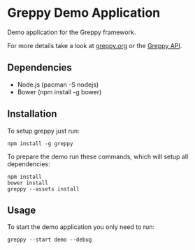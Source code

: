 # Greppy Demo Application

Demo application for the Greppy framework.

For more details take a look at [greppy.org](http://greppy.org)
or the [Greppy API](http://greppy.org/docs).

## Dependencies

* Node.js (pacman -S nodejs)
* Bower (npm install -g bower)

## Installation

To setup greppy just run:

    npm install -g greppy

To prepare the demo run these commands, which will setup all dependencies:

    npm install
    bower install
    greppy --assets install

## Usage

To start the demo application you only need to run:

    greppy --start demo --debug


